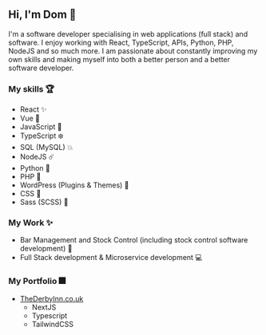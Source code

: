 ## Hi, I'm Dom 👋

I'm a software developer specialising in web applications (full stack) and software. I enjoy working with React, TypeScript, APIs, Python, PHP, NodeJS and so much more. I am passionate about constantly improving my own skills and making myself into both a better person and a better software developer.  

### My skills 🏆

- React ✨
- Vue 🚀
- JavaScript 📏
- TypeScript ❄️
- SQL (MySQL) 💥
- NodeJS ☄️
- Python 🐍
- PHP 🐘
- WordPress (Plugins & Themes) 🔌
- CSS 💄
- Sass (SCSS) 💍

### My Work ✨

- Bar Management and Stock Control (including stock control software development) 🍷
- Full Stack development & Microservice development 💻

### My Portfolio 🎆

- [TheDerbyInn.co.uk](https://thederbyinn.co.uk)
  - NextJS
  - Typescript
  - TailwindCSS
